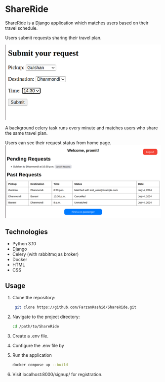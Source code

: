# ShareRide
ShareRide is a Django application which matches  users based on their travel schedule.

Users submit requests sharing their travel plan.


![Share travel schedule](image_2.png)


A background celery task runs every minute and matches users who share the same travel plan.

Users can see their request status from home page.
![ShareRide](readme.png)



## Technologies
- Python 3.10
- Django
- Celery (with rabbitmq as broker)
- Docker
- HTML
- CSS

## Usage

1. Clone the repository:
   ```bash
    git clone https://github.com/FarzanRashid/ShareRide.git
    ```
2. Navigate to the project directory:
    ```bash
    cd /path/to/ShareRide
    ```

3. Create a .env file.


4. Configure the .env file by


4. Run the application
    ```bash
    docker compose up --build
    ```

5. Visit localhost:8000/signup/ for registration.
